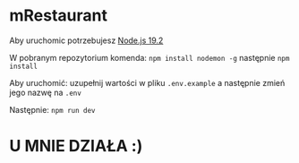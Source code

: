 # mRestaurant
Aby uruchomic potrzebujesz [Node.js 19.2](https://nodejs.org/en/)

W pobranym repozytorium komenda:
`npm install nodemon -g`
następnie
`npm install`

Aby uruchomić:
uzupełnij wartości w pliku `.env.example` a następnie zmień jego nazwę na `.env`

Następnie:
`npm run dev`

# U MNIE DZIAŁA :)

